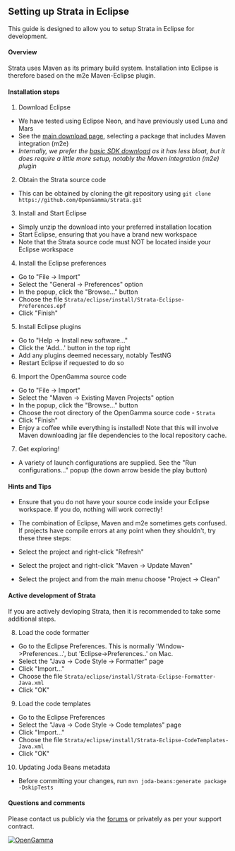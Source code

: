 Setting up Strata in Eclipse
----------------------------

This guide is designed to allow you to setup Strata in Eclipse for development.


#### Overview

Strata uses Maven as its primary build system.
Installation into Eclipse is therefore based on the m2e Maven-Eclipse plugin.


#### Installation steps

1. Download Eclipse
 - We have tested using Eclipse Neon, and have previously used Luna and Mars
 - See the [main download page](https://www.eclipse.org/downloads/), selecting a package that includes Maven integration (m2e)
 - *Internally, we prefer the [basic SDK download](http://download.eclipse.org/eclipse/downloads/) as it has less bloat,
 but it does require a little more setup, notably the Maven integration (m2e) plugin*
  
2. Obtain the Strata source code
 - This can be obtained by cloning the git repository using `git clone https://github.com/OpenGamma/Strata.git`

3. Install and Start Eclipse
 - Simply unzip the download into your preferred installation location
 - Start Eclipse, ensuring that you have a brand new workspace
 - Note that the Strata source code must NOT be located inside your Eclipse workspace
  
4. Install the Eclipse preferences
 - Go to "File -> Import"
 - Select the "General -> Preferences" option
 - In the popup, click the "Browse..." button
 - Choose the file `Strata/eclipse/install/Strata-Eclipse-Preferences.epf`
 - Click "Finish"

5. Install Eclipse plugins
 - Go to "Help -> Install new software..."
 - Click the 'Add...' button in the top right
 - Add any plugins deemed necessary, notably TestNG
 - Restart Eclipse if requested to do so
  
6. Import the OpenGamma source code
 - Go to "File -> Import"
 - Select the "Maven -> Existing Maven Projects" option
 - In the popup, click the "Browse..." button
 - Choose the root directory of the OpenGamma source code - `Strata`
 - Click "Finish"
 - Enjoy a coffee while everything is installed!
   Note that this will involve Maven downloading jar file dependencies to the local repository cache.

7. Get exploring!
 - A variety of launch configurations are supplied.
   See the "Run configurations..." popup (the down arrow beside the play button)


#### Hints and Tips

- Ensure that you do not have your source code inside your Eclipse workspace.
  If you do, nothing will work correctly!

- The combination of Eclipse, Maven and m2e sometimes gets confused.
  If projects have compile errors at any point when they shouldn't, try these three steps:
 - Select the project and right-click "Refresh"
 - Select the project and right-click "Maven -> Update Maven"
 - Select the project and from the main menu choose "Project -> Clean"


#### Active development of Strata

If you are actively devloping Strata, then it is recommended to take some additional steps.

8. Load the code formatter
 - Go to the Eclipse Preferences.
   This is normally 'Window->Preferences...', but 'Eclipse->Preferences..' on Mac.
 - Select the "Java -> Code Style -> Formatter" page
 - Click "Import..."
 - Choose the file `Strata/eclipse/install/Strata-Eclipse-Formatter-Java.xml`
 - Click "OK"

9. Load the code templates
 - Go to the Eclipse Preferences
 - Select the "Java -> Code Style -> Code templates" page
 - Click "Import..."
 - Choose the file `Strata/eclipse/install/Strata-Eclipse-CodeTemplates-Java.xml`
 - Click "OK"

10. Updating Joda Beans metadata
 - Before committing your changes, run `mvn joda-beans:generate package -DskipTests`

#### Questions and comments

Please contact us publicly via the [forums](http://forums.opengamma.com/) or
privately as per your support contract.

[![OpenGamma](https://s3-eu-west-1.amazonaws.com/og-public-downloads/og-logo-alpha.png "OpenGamma")](https://opengamma.com/)

